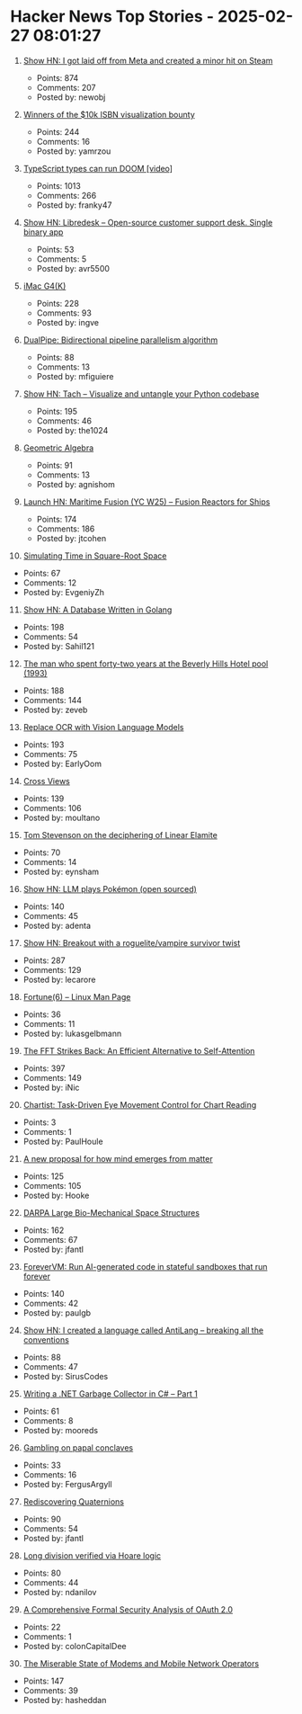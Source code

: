 # Hacker News Top Stories - 2025-02-27 08:01:27

1. [Show HN: I got laid off from Meta and created a minor hit on Steam](undefined)
   - Points: 874
   - Comments: 207
   - Posted by: newobj

2. [Winners of the $10k ISBN visualization bounty](https://annas-archive.org/blog/all-isbns-winners.html)
   - Points: 244
   - Comments: 16
   - Posted by: yamrzou

3. [TypeScript types can run DOOM [video]](https://www.youtube.com/watch?v=0mCsluv5FXA)
   - Points: 1013
   - Comments: 266
   - Posted by: franky47

4. [Show HN: Libredesk – Open-source customer support desk. Single binary app](https://github.com/abhinavxd/libredesk)
   - Points: 53
   - Comments: 5
   - Posted by: avr5500

5. [iMac G4(K)](https://jcs.org/2025/02/26/imacg4k)
   - Points: 228
   - Comments: 93
   - Posted by: ingve

6. [DualPipe: Bidirectional pipeline parallelism algorithm](https://github.com/deepseek-ai/DualPipe)
   - Points: 88
   - Comments: 13
   - Posted by: mfiguiere

7. [Show HN: Tach – Visualize and untangle your Python codebase](https://github.com/gauge-sh/tach)
   - Points: 195
   - Comments: 46
   - Posted by: the1024

8. [Geometric Algebra](https://bivector.net/)
   - Points: 91
   - Comments: 13
   - Posted by: agnishom

9. [Launch HN: Maritime Fusion (YC W25) – Fusion Reactors for Ships](undefined)
   - Points: 174
   - Comments: 186
   - Posted by: jtcohen

10. [Simulating Time in Square-Root Space](https://eccc.weizmann.ac.il/report/2025/017/)
   - Points: 67
   - Comments: 12
   - Posted by: EvgeniyZh

11. [Show HN: A Database Written in Golang](https://github.com/Sahilb315/AtomixDB)
   - Points: 198
   - Comments: 54
   - Posted by: Sahil121

12. [The man who spent forty-two years at the Beverly Hills Hotel pool (1993)](https://www.newyorker.com/magazine/1993/02/22/beverly-hills-hotel-paradise-lost)
   - Points: 188
   - Comments: 144
   - Posted by: zeveb

13. [Replace OCR with Vision Language Models](https://github.com/vlm-run/vlmrun-cookbook/blob/main/notebooks/01_schema_showcase.ipynb)
   - Points: 193
   - Comments: 75
   - Posted by: EarlyOom

14. [Cross Views](https://moultano.wordpress.com/2025/02/24/you-should-make-cross-views/)
   - Points: 139
   - Comments: 106
   - Posted by: moultano

15. [Tom Stevenson on the deciphering of Linear Elamite](https://www.lrb.co.uk/the-paper/v47/n04/tom-stevenson/beyond-mesopotamia)
   - Points: 70
   - Comments: 14
   - Posted by: eynsham

16. [Show HN: LLM plays Pokémon (open sourced)](https://github.com/adenta/fire_red_agent)
   - Points: 140
   - Comments: 45
   - Posted by: adenta

17. [Show HN: Breakout with a roguelite/vampire survivor twist](https://breakout.lecaro.me/)
   - Points: 287
   - Comments: 129
   - Posted by: lecarore

18. [Fortune(6) – Linux Man Page](https://linux.die.net/man/6/fortune)
   - Points: 36
   - Comments: 11
   - Posted by: lukasgelbmann

19. [The FFT Strikes Back: An Efficient Alternative to Self-Attention](https://arxiv.org/abs/2502.18394)
   - Points: 397
   - Comments: 149
   - Posted by: iNic

20. [Chartist: Task-Driven Eye Movement Control for Chart Reading](https://arxiv.org/abs/2502.03575)
   - Points: 3
   - Comments: 1
   - Posted by: PaulHoule

21. [A new proposal for how mind emerges from matter](https://www.noemamag.com/a-radical-new-proposal-for-how-mind-emerges-from-matter/)
   - Points: 125
   - Comments: 105
   - Posted by: Hooke

22. [DARPA Large Bio-Mechanical Space Structures](https://sam.gov/opp/49c9fac62ef249f19cda8b436a095d3b/view)
   - Points: 162
   - Comments: 67
   - Posted by: jfantl

23. [ForeverVM: Run AI-generated code in stateful sandboxes that run forever](https://forevervm.com/)
   - Points: 140
   - Comments: 42
   - Posted by: paulgb

24. [Show HN: I created a language called AntiLang – breaking all the conventions](https://siruscodes.github.io/AntiLang/)
   - Points: 88
   - Comments: 47
   - Posted by: SirusCodes

25. [Writing a .NET Garbage Collector in C# – Part 1](https://minidump.net/2025-28-01-writing-a-net-gc-in-c-part-1/)
   - Points: 61
   - Comments: 8
   - Posted by: mooreds

26. [Gambling on papal conclaves](https://en.wikipedia.org/wiki/Gambling_on_papal_conclaves)
   - Points: 33
   - Comments: 16
   - Posted by: FergusArgyll

27. [Rediscovering Quaternions](https://jasonfantl.com/posts/Space-of-3D-Rotations/)
   - Points: 90
   - Comments: 54
   - Posted by: jfantl

28. [Long division verified via Hoare logic](https://www.cofault.com/2025/02/long-story-of-division.html)
   - Points: 80
   - Comments: 44
   - Posted by: ndanilov

29. [A Comprehensive Formal Security Analysis of OAuth 2.0](https://arxiv.org/abs/1601.01229)
   - Points: 22
   - Comments: 1
   - Posted by: colonCapitalDee

30. [The Miserable State of Modems and Mobile Network Operators](https://blog.golioth.io/the-miserable-state-of-modems-and-mobile-network-operators/)
   - Points: 147
   - Comments: 39
   - Posted by: hasheddan

